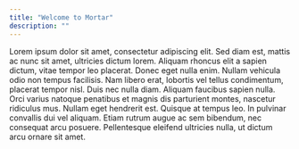 ```yaml
---
title: "Welcome to Mortar"
description: ""
---
```


Lorem ipsum dolor sit amet, consectetur adipiscing elit. Sed diam est, mattis ac nunc sit amet, ultricies dictum lorem. Aliquam rhoncus elit a sapien dictum, vitae tempor leo placerat. Donec eget nulla enim. Nullam vehicula odio non tempus facilisis. Nam libero erat, lobortis vel tellus condimentum, placerat tempor nisl. Duis nec nulla diam. Aliquam faucibus sapien nulla. Orci varius natoque penatibus et magnis dis parturient montes, nascetur ridiculus mus. Nullam eget hendrerit est. Quisque at tempus leo. In pulvinar convallis dui vel aliquam. Etiam rutrum augue ac sem bibendum, nec consequat arcu posuere. Pellentesque eleifend ultricies nulla, ut dictum arcu ornare sit amet.


